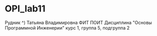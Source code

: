 # OPI_lab11
Рудник ^)
Татьяна
Владимировна
ФИТ
ПОИТ
Дисциплина "Основы Программной Инженерии"
курс 1, группа 5, подгруппа 2
